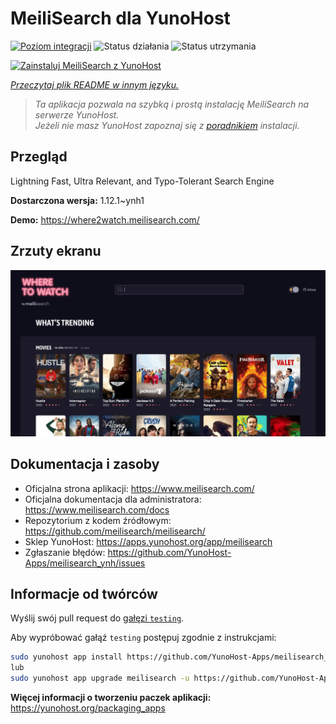 <!--
To README zostało automatycznie wygenerowane przez <https://github.com/YunoHost/apps/tree/master/tools/readme_generator>
Nie powinno być ono edytowane ręcznie.
-->

# MeiliSearch dla YunoHost

[![Poziom integracji](https://apps.yunohost.org/badge/integration/meilisearch)](https://ci-apps.yunohost.org/ci/apps/meilisearch/)
![Status działania](https://apps.yunohost.org/badge/state/meilisearch)
![Status utrzymania](https://apps.yunohost.org/badge/maintained/meilisearch)

[![Zainstaluj MeiliSearch z YunoHost](https://install-app.yunohost.org/install-with-yunohost.svg)](https://install-app.yunohost.org/?app=meilisearch)

*[Przeczytaj plik README w innym języku.](./ALL_README.md)*

> *Ta aplikacja pozwala na szybką i prostą instalację MeiliSearch na serwerze YunoHost.*  
> *Jeżeli nie masz YunoHost zapoznaj się z [poradnikiem](https://yunohost.org/install) instalacji.*

## Przegląd

Lightning Fast, Ultra Relevant, and Typo-Tolerant Search Engine


**Dostarczona wersja:** 1.12.1~ynh1

**Demo:** <https://where2watch.meilisearch.com/>

## Zrzuty ekranu

![Zrzut ekranu z MeiliSearch](./doc/screenshots/meilisearch.png)

## Dokumentacja i zasoby

- Oficjalna strona aplikacji: <https://www.meilisearch.com/>
- Oficjalna dokumentacja dla administratora: <https://www.meilisearch.com/docs>
- Repozytorium z kodem źródłowym: <https://github.com/meilisearch/meilisearch/>
- Sklep YunoHost: <https://apps.yunohost.org/app/meilisearch>
- Zgłaszanie błędów: <https://github.com/YunoHost-Apps/meilisearch_ynh/issues>

## Informacje od twórców

Wyślij swój pull request do [gałęzi `testing`](https://github.com/YunoHost-Apps/meilisearch_ynh/tree/testing).

Aby wypróbować gałąź `testing` postępuj zgodnie z instrukcjami:

```bash
sudo yunohost app install https://github.com/YunoHost-Apps/meilisearch_ynh/tree/testing --debug
lub
sudo yunohost app upgrade meilisearch -u https://github.com/YunoHost-Apps/meilisearch_ynh/tree/testing --debug
```

**Więcej informacji o tworzeniu paczek aplikacji:** <https://yunohost.org/packaging_apps>
